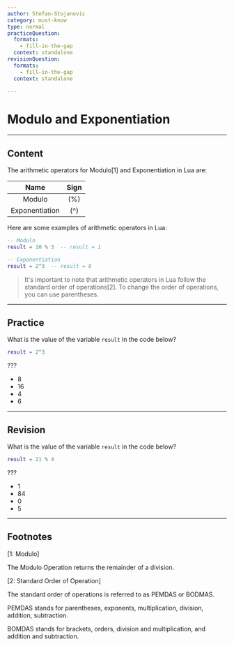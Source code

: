 ```yaml
---
author: Stefan-Stojanovic
category: must-know
type: normal
practiceQuestion:
  formats:
    - fill-in-the-gap
  context: standalone
revisionQuestion:
  formats:
    - fill-in-the-gap
  context: standalone

---
```


# Modulo and Exponentiation

---
## Content

The arithmetic operators for Modulo[1] and Exponentiation in Lua are:

|      Name      | Sign |
|:--------------:|:----:|
|     Modulo     |  (%) |
| Exponentiation |  (^) |

Here are some examples of arithmetic operators in Lua:
```lua
-- Modulo
result = 10 % 3  -- result = 1

-- Exponentiation
result = 2^3  -- result = 8
```

> It's important to note that arithmetic operators in Lua follow the standard order of operations[2]. To change the order of operations, you can use parentheses.

---

## Practice

What is the value of the variable `result` in the code below?

```lua
result = 2^3 
```

???

- 8
- 16
- 4
- 6

---

## Revision

What is the value of the variable `result` in the code below?

```lua
result = 21 % 4
```

???

- 1
- 84
- 0
- 5

---

## Footnotes

[1: Modulo]

The Modulo Operation returns the remainder of a division.

[2: Standard Order of Operation]

The standard order of operations is referred to as PEMDAS or BODMAS.

PEMDAS stands for parentheses, exponents, multiplication, division, addition, subtraction.

BOMDAS stands for brackets, orders, division and multiplication, and addition and subtraction.
